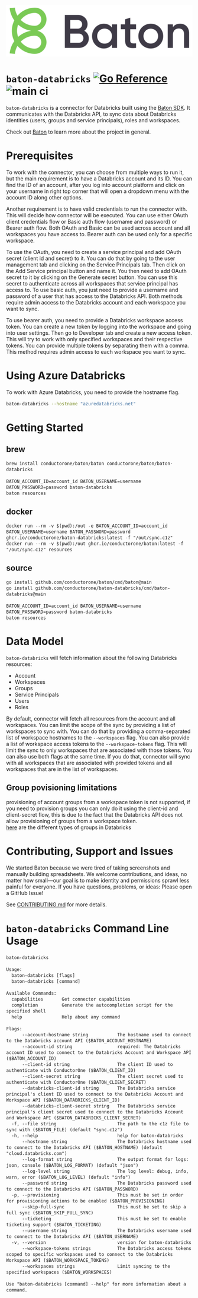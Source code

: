 ![Baton Logo](./docs/images/baton-logo.png)

# `baton-databricks` [![Go Reference](https://pkg.go.dev/badge/github.com/conductorone/baton-databricks.svg)](https://pkg.go.dev/github.com/conductorone/baton-databricks) ![main ci](https://github.com/conductorone/baton-databricks/actions/workflows/main.yaml/badge.svg)

`baton-databricks` is a connector for Databricks built using the 
[Baton SDK](https://github.com/conductorone/baton-sdk). It communicates with the 
Databricks API, to sync data about Databricks identities (users, groups and 
service principals), roles and workspaces. 

Check out [Baton](https://github.com/conductorone/baton) to learn more about the project in general.

# Prerequisites

To work with the connector, you can choose from multiple ways to run it, but the 
main requirement is to have a Databricks account and its ID. You can find the ID 
of an account, after you log into account platform and click on your username in 
right top corner that will open a dropdown menu with the account ID along other 
options.

Another requirement is to have valid credentials to run the connector with. This 
will decide how connector will be executed. You can use either OAuth client 
credentials flow or Basic auth flow (username and password) or Bearer auth flow. 
Both OAuth and Basic can be used across account and all workspaces you have 
access to. Bearer auth can be used only for a specific workspace.

To use the OAuth, you need to create a service principal and add OAuth secret 
(client id and secret) to it. You can do that by going to the user management 
tab and clicking on the Service Principals tab. Then click on the Add Service 
principal button and name it. You then need to add OAuth secret to it by 
clicking on the Generate secret button. You can use this secret to authenticate 
across all workspaces that service principal has access to. To use basic auth, 
you just need to provide a username and password of a user that has access to 
the Databricks API. Both methods require admin access to the Databricks account 
and each workspace you want to sync.

To use bearer auth, you need to provide a Databricks workspace access token. You
can create a new token by logging into the workspace and going into user 
settings. Then go to Developer tab and create a new access token. This will try 
to work with only specified workspaces and their respective tokens. You can 
provide multiple tokens by separating them with a comma. This method requires 
admin access to each workspace you want to sync. 

# Using Azure Databricks

To work with Azure Databricks, you need to provide the hostname flag.

```bash
baton-databricks --hostname "azuredatabricks.net"
```

# Getting Started

## brew

```
brew install conductorone/baton/baton conductorone/baton/baton-databricks

BATON_ACCOUNT_ID=account_id BATON_USERNAME=username BATON_PASSWORD=password baton-databricks
baton resources
```

## docker

```
docker run --rm -v $(pwd):/out -e BATON_ACCOUNT_ID=account_id BATON_USERNAME=username BATON_PASSWORD=password ghcr.io/conductorone/baton-databricks:latest -f "/out/sync.c1z"
docker run --rm -v $(pwd):/out ghcr.io/conductorone/baton:latest -f "/out/sync.c1z" resources
```

## source

```
go install github.com/conductorone/baton/cmd/baton@main
go install github.com/conductorone/baton-databricks/cmd/baton-databricks@main

BATON_ACCOUNT_ID=account_id BATON_USERNAME=username BATON_PASSWORD=password baton-databricks
baton resources
```

# Data Model

`baton-databricks` will fetch information about the following Databricks resources:

- Account
- Workspaces
- Groups
- Service Principals
- Users
- Roles

By default, connector will fetch all resources from the account and all 
workspaces. You can limit the scope of the sync by providing a list of 
workspaces to sync with. You can do that by providing a comma-separated list of 
workspace hostnames to the `--workspaces` flag. You can also provide a list of 
workspace access tokens to the `--workspace-tokens` flag. This will limit the 
sync to only workspaces that are associated with those tokens. You can also use 
both flags at the same time. If you do that, connector will sync with all 
workspaces that are associated with provided tokens and all workspaces that are 
in the list of workspaces.  

## Group povisioning limitations
provisioning of account groups from a workspace token is not supported, if you need to provision groups you can only do it using the client-id and client-secret flow,
this is due to the fact that the Databricks API does not allow provisioning of groups from a workspace token.  
[here](https://docs.databricks.com/aws/en/admin/users-groups/groups#:~:text=Types%20of%20groups%20in%20Databricks,permissions%20to%20identity%20federated%20workspaces.) are the different types of groups in Databricks 


# Contributing, Support and Issues

We started Baton because we were tired of taking screenshots and manually 
building spreadsheets. We welcome contributions, and ideas, no matter how 
small&mdash;our goal is to make identity and permissions sprawl less painful for 
everyone. If you have questions, problems, or ideas: Please open a GitHub Issue!

See [CONTRIBUTING.md](https://github.com/ConductorOne/baton/blob/main/CONTRIBUTING.md) for more details.

# `baton-databricks` Command Line Usage

```
baton-databricks

Usage:
  baton-databricks [flags]
  baton-databricks [command]

Available Commands:
  capabilities       Get connector capabilities
  completion         Generate the autocompletion script for the specified shell
  help               Help about any command

Flags:
      --account-hostname string           The hostname used to connect to the Databricks account API ($BATON_ACCOUNT_HOSTNAME)
      --account-id string                 required: The Databricks account ID used to connect to the Databricks Account and Workspace API ($BATON_ACCOUNT_ID)
      --client-id string                  The client ID used to authenticate with ConductorOne ($BATON_CLIENT_ID)
      --client-secret string              The client secret used to authenticate with ConductorOne ($BATON_CLIENT_SECRET)
      --databricks-client-id string       The Databricks service principal's client ID used to connect to the Databricks Account and Workspace API ($BATON_DATABRICKS_CLIENT_ID)
      --databricks-client-secret string   The Databricks service principal's client secret used to connect to the Databricks Account and Workspace API ($BATON_DATABRICKS_CLIENT_SECRET)
  -f, --file string                       The path to the c1z file to sync with ($BATON_FILE) (default "sync.c1z")
  -h, --help                              help for baton-databricks
      --hostname string                   The Databricks hostname used to connect to the Databricks API ($BATON_HOSTNAME) (default "cloud.databricks.com")
      --log-format string                 The output format for logs: json, console ($BATON_LOG_FORMAT) (default "json")
      --log-level string                  The log level: debug, info, warn, error ($BATON_LOG_LEVEL) (default "info")
      --password string                   The Databricks password used to connect to the Databricks API ($BATON_PASSWORD)
  -p, --provisioning                      This must be set in order for provisioning actions to be enabled ($BATON_PROVISIONING)
      --skip-full-sync                    This must be set to skip a full sync ($BATON_SKIP_FULL_SYNC)
      --ticketing                         This must be set to enable ticketing support ($BATON_TICKETING)
      --username string                   The Databricks username used to connect to the Databricks API ($BATON_USERNAME)
  -v, --version                           version for baton-databricks
      --workspace-tokens strings          The Databricks access tokens scoped to specific workspaces used to connect to the Databricks Workspace API ($BATON_WORKSPACE_TOKENS)
      --workspaces strings                Limit syncing to the specified workspaces ($BATON_WORKSPACES)

Use "baton-databricks [command] --help" for more information about a command.
```
